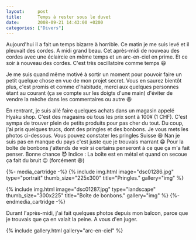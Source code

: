 ```yaml
---
layout:     post
title:      Temps à rester sous le duvet
date:       2008-09-21 14:43:00 +0200
categories: ["Divers"]
---
```


Aujourd'hui il a fait un temps bizarre à horrible. Ce matin je me suis levé et il pleuvait des cordes. A midi grand
beau. Cet après-midi de nouveau des cordes avec une éclaircie en même temps et un arc-en-ciel en prime. Et ce soir
à nouveau des cordes. C'est très oscillatoire comme temps :laughing:

<!--more-->

Je me suis quand même motivé à sortir un moment pour pouvoir faire un petit quelque chose en vue de mon projet
secret. Vous en saurez bientôt plus, c'est promis et comme d'habitude, merci aux quelques personnes étant au
courant (ça se compte sur les doigts d'une main) d'éviter de vendre la mèche dans les commentaires ou autre
:laughing:

En rentrant, je suis allé faire quelques achats dans un magasin appelé Hyaku shop. C'est des magasins où tous les
prix sont à 100¥ (1 CHF). C'est sympa de trouver plein de petits produits pour pas cher du tout. Du coup, j'ai
pris quelques trucs, dont des pringles et des bonbons. Je vous mets les photos ci-dessous. Vous pouvez constater
les pringles Suisse :laughing: Nan je suis pas en manque du pays c'est juste que je trouvais marrant :grin: Pour la
boîte de bonbons j'attends de voir si certains penseront à ce que ça m'a fait penser. Bonne chance :smiling_imp:
Indice : La boîte est en métal et quand on secoue ça fait du bruit :wink: (forcément :laughing:)

{%- media_cartridge -%}
{% include img.html
    image="dsc01286.jpg"
    type="portrait"
    thumb_size="225x300"
    title="Pringles."
    gallery="img"
%}

{% include img.html
    image="dsc01287.jpg"
    type="landscape"
    thumb_size="300x225"
    title="Boîte de bonbons."
    gallery="img"
%}
{%- endmedia_cartridge -%}

Durant l'après-midi, j'ai fait quelques photos depuis mon balcon, parce que je trouvais que ça en valait la peine.
A vous d'en juger.

{% include gallery.html gallery="arc-en-ciel" %}

